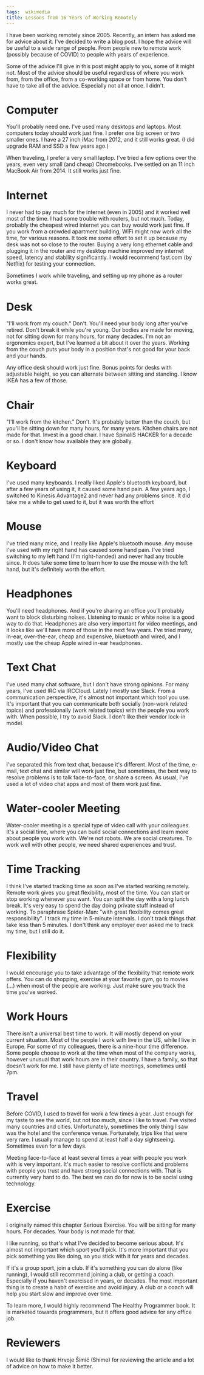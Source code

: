 ```yaml
---
tags:  wikimedia
title: Lessons from 16 Years of Working Remotely
---
```

I have been working remotely since 2005. Recently, an intern has asked me for advice about it. I've decided to write a blog post. I hope the advice will be useful to a wide range of people. From people new to remote work (possibly because of COVID) to people with years of experience.

Some of the advice I'll give in this post might apply to you, some of it might not. Most of the advice should be useful regardless of where you work from, from the office, from a co-working space or from home. You don't have to take all of the advice. Especially not all at once. I didn't.

# Computer

You'll probably need one. I've used many desktops and laptops. Most computers today should work just fine. I prefer one big screen or two smaller ones. I have a 27 inch iMac from 2012, and it still works great. (I did upgrade RAM and SSD a few years ago.)

When traveling, I prefer a very small laptop. I've tried a few options over the years, even very small (and cheap) Chromebooks. I've settled on an 11 inch MacBook Air from 2014. It still works just fine.

# Internet

I never had to pay much for the internet (even in 2005) and it worked well most of the time. I had some trouble with routers, but not much. Today, probably the cheapest wired internet you can buy would work just fine. If you work from a crowded apartment building, WiFi might now work all the time, for various reasons. It took me some effort to set it up because my desk was not so close to the router. Buying a very long ethernet cable and plugging it in the router and my desktop machine improved my internet speed, latency and stability significantly. I would recommend fast.com (by Netflix) for testing your connection.

Sometimes I work while traveling, and setting up my phone as a router works great.

# Desk

"I'll work from my couch." Don't. You'll need your body long after you've retired. Don't break it while you're young. Our bodies are made for moving, not for sitting down for many hours, for many decades. I'm not an ergonomics expert, but I've learned a bit about it over the years.  Working from the couch puts your body in a position that's not good for your back and your hands.

Any office desk should work just fine. Bonus points for desks with adjustable height, so you can alternate between sitting and standing. I know IKEA has a few of those.

# Chair

"I'll work from the kitchen." Don't. It's probably better than the couch, but you'll be sitting down for many hours, for many years. Kitchen chairs are not made for that. Invest in a good chair. I have SpinaliS HACKER for a decade or so. I don't know how available they are globally.

# Keyboard

I've used many keyboards. I really liked Apple's bluetooth keyboard, but after a few years of using it, it caused some hand pain. A few years ago, I switched to Kinesis Advantage2 and never had any problems since. It did take me a while to get used to it, but it was worth the effort

# Mouse

I've tried many mice, and I really like Apple's bluetooth mouse. Any mouse I've used with my right hand has caused some hand pain. I've tried switching to my left hand (I'm right-handed) and never had any trouble since. It does take some time to learn how to use the mouse with the left hand, but it's definitely worth the effort.

# Headphones

You'll need headphones. And if you're sharing an office you'll probably want to block disturbing noises. Listening to music or white noise is a good way to do that. Headphones are also very important for video meetings, and it looks like we'll have more of those in the next few years. I've tried many, in-ear, over-the-ear, cheap and expensive, bluetooth and wired, and I mostly use the cheap Apple wired in-ear headphones.

# Text Chat

I've used many chat software, but I don't have strong opinions. For many years, I've used IRC via IRCCloud. Lately I mostly use Slack. From a communication perspective, it's almost not important which tool you use. It's important that you can communicate both socially (non-work related topics) and professionally (work related topics) with the people you work with. When possible, I try to avoid Slack. I don't like their vendor lock-in model.

# Audio/Video Chat

I've separated this from text chat, because it's different. Most of the time, e-mail, text chat and similar will work just fine, but sometimes, the best way to resolve problems is to talk face-to-face, or share a screen. As usual, I've used a lot of video chat apps and most of them work just fine.

# Water-cooler Meeting

Water-cooler meeting is a special type of video call with your colleagues. It's a social time, where you can build social connections and learn more about people you work with. We're not robots. We are social creatures. To work well with other people, we need shared experiences and trust.

# Time Tracking

I think I've started tracking time as soon as I've started working remotely. Remote work gives you great flexibility, most of the time. You can start or stop working whenever you want. You can split the day with a long lunch break. It's very easy to spend the day doing private stuff instead of working. To paraphrase Spider-Man: "with great flexibility comes great responsibility". I track my time in 5-minute intervals. I don't track things that take less than 5 minutes. I don't think  any employer ever asked me to track my time, but I still do it.

# Flexibility

I would encourage you to take advantage of the flexibility that remote work offers. You can do shopping, exercise at your favorite gym, go to movies (...) when most of the people are working. Just make sure you track the time you've worked.

# Work Hours

There isn't a universal best time to work. It will mostly depend on your current situation. Most of the people I work with live in the US, while I live in Europe. For some of my colleagues, there is a nine-hour time difference. Some people choose to work at the time when most of the company works, however unusual that work hours are in their country. I have a family, so that doesn't work for me. I still have plenty of late meetings, sometimes until 7pm.

# Travel

Before COVID, I used to travel for work a few times a year. Just enough for my taste to see the world, but not too much, since I like to travel. I've visited many countries and cities. Unfortunately, sometimes the only thing I saw was the hotel and the conference venue. Fortunately, trips like that were very rare. I usually manage to spend at least half a day sightseeing. Sometimes even for a few days.

Meeting face-to-face at least several times a year with people you work with is very important. It's much easier to resolve conflicts and problems with people you trust and have strong social connections with. That is currently very hard to do. The best we can do for now is to be social using technology.

# Exercise

I originally named this chapter Serious Exercise. You will be sitting for many hours. For decades. Your body is not made for that.

I like running, so that's what I've decided to become serious about. It's almost not important which sport you'll pick. It's more important that you pick something you like doing, so you stick with it for years and decades.

If it's a group sport, join a club. If it's something you can do alone (like running), I would still recommend joining a club, or getting a coach. Especially if you haven't exercised in years, or decades. The most important thing is to create a habit of exercise and avoid injury. A club or a coach will help you start slow and improve over time.

To learn more, I would highly recommend The Healthy Programmer book. It is marketed towards programmers, but it offers good advice for any office job.

# Reviewers

I would like to thank Hrvoje Šimić (Shime) for reviewing the article and a lot of advice on how to make it better.
